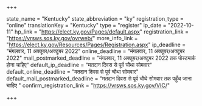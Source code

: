 +++

state_name = "Kentucky"
state_abbreviation = "ky"
registration_type = "online"
translationKey = "Kentucky"
type = "register"
ip_date = "2022-10-11"
hp_link = "https://elect.ky.gov/Pages/default.aspx"
registration_link = "https://vrsws.sos.ky.gov/ovrweb/"
more_info_link = "https://elect.ky.gov/Resources/Pages/Registration.aspx"
ip_deadline = "मंगलवार, 11 अक्तूबर/अक्टूबर 2022"
online_deadline = "मंगलवार, 11 अक्तूबर/अक्टूबर 2022"
mail_postmarked_deadline = "मंगलवार, 11 अक्तूबर/अक्टूबर 2022 तक पोस्टमार्क होना चाहिए"
default_ip_deadline = "मतदान दिवस से पूर्व चौथा सोमवार"
default_online_deadline = "मतदान दिवस से पूर्व चौथा सोमवार"
default_mail_postmarked_deadline = "मतदान दिवस से पूर्व चौथे सोमवार तक पहुँच जाना चाहिए "
confirm_registration_link = "https://vrsws.sos.ky.gov/VIC/"

+++